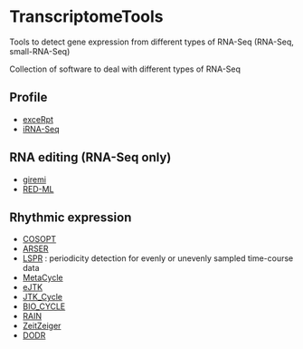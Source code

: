 # TranscriptomeTools
Tools to detect gene expression from different types of RNA-Seq (RNA-Seq, small-RNA-Seq)

Collection of software to deal with different types of RNA-Seq

## Profile
- [exceRpt](https://rkitchen.github.io/exceRpt/) 
- [iRNA-Seq](http://www.sdu.dk/en/om_sdu/institutter_centre/bmb_biokemi_og_molekylaer_biologi/forskning/forskningsgrupper/functionalgenomics/tools) 

## RNA editing (RNA-Seq only)
- [giremi](https://github.com/zhqingit/giremi)
- [RED-ML](https://github.com/BGIRED/RED-ML)

## Rhythmic expression

- [COSOPT](https://github.com/mhiromi/cosopt)
- [ARSER](https://github.com/cauyrd/ARSER) 
- [LSPR](https://github.com/cauyrd/LSPR) : periodicity detection for evenly or unevenly sampled time-course data
- [MetaCycle](https://github.com/gangwug/MetaCycle) 
- [eJTK](https://github.com/alanlhutchison/empirical-JTK_CYCLE-with-asymmetry) 
- [JTK_Cycle](http://www.openwetware.org/wiki/HughesLab:JTK_Cycle) 
- [BIO_CYCLE](http://circadiomics.ics.uci.edu/?biocycle=true)
- [RAIN](https://www.bioconductor.org/packages/release/bioc/html/rain.html)
- [ZeitZeiger](https://github.com/jakejh/zeitzeiger)
- [DODR](https://cran.r-project.org/web/packages/DODR/index.html)

